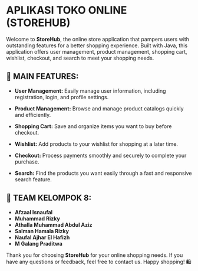 # APLIKASI TOKO ONLINE (STOREHUB)

Welcome to **StoreHub**, the online store application that pampers users with outstanding features for a better shopping experience. Built with Java, this application offers user management, product management, shopping cart, wishlist, checkout, and search to meet your shopping needs.

## 🛒 MAIN FEATURES:
- **User Management:** Easily manage user information, including registration, login, and profile settings.
  
- **Product Management:** Browse and manage product catalogs quickly and efficiently.
  
- **Shopping Cart:** Save and organize items you want to buy before checkout.
  
- **Wishlist:** Add products to your wishlist for shopping at a later time.
  
- **Checkout:** Process payments smoothly and securely to complete your purchase.
  
- **Search:** Find the products you want easily through a fast and responsive search feature.

## 👥 TEAM KELOMPOK 8:
- **Afzaal Isnaufal**
- **Muhammad Rizky**
- **Athalla Muhammad Abdul Aziz**
- **Salman Hamala Rizky**
- **Naufal Ajhar El Hafizh**
- **M Galang Praditwa**

Thank you for choosing **StoreHub** for your online shopping needs. If you have any questions or feedback, feel free to contact us. Happy shopping! 🛍️
